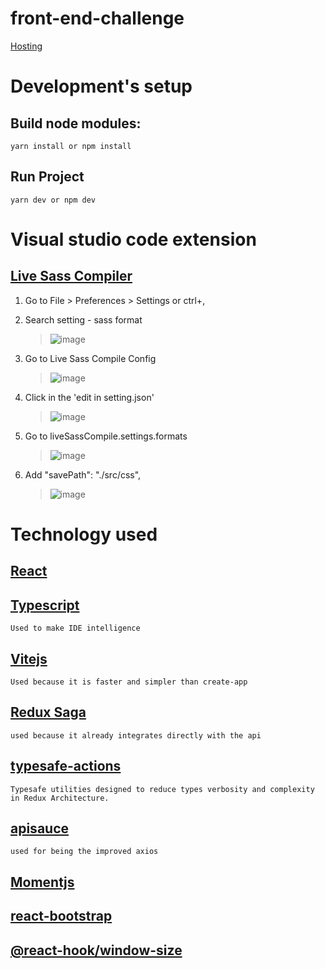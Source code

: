 # front-end-challenge
[Hosting](https://movies-213bb.web.app/movies)

# Development's setup

## Build node modules:
    yarn install or npm install

## Run Project 
    yarn dev or npm dev

    
# Visual studio code extension  
## [Live Sass Compiler](https://marketplace.visualstudio.com/items?itemName=ritwickdey.live-sass#review-details)

1. Go to File > Preferences > Settings or ctrl+,
2. Search setting - sass format
    >![image](https://user-images.githubusercontent.com/77131209/152639146-cfb222a8-1077-43bd-ba49-f388a3a3e24e.png)

3. Go to Live Sass Compile Config
    >![image](https://user-images.githubusercontent.com/77131209/152639334-3fa7d3d3-6c17-4bb5-af0c-b99d6e16a85d.png)

4. Click in the 'edit in setting.json'
    >![image](https://user-images.githubusercontent.com/77131209/152639400-d86f1947-a5d8-4424-b219-20b294f4640f.png)

5. Go to liveSassCompile.settings.formats
    >![image](https://user-images.githubusercontent.com/77131209/152639496-c4bb6c44-70dc-4ead-b5b1-25bc9d67c3cd.png)

4. Add "savePath": "./src/css",
    >![image](https://user-images.githubusercontent.com/77131209/152639572-f0ad9e02-9b04-45e6-8ef5-327b6218950f.png)

# Technology used
## [React](https://pt-br.reactjs.org)
## [Typescript](https://www.typescriptlang.org)
    Used to make IDE intelligence

## [Vitejs](https://vitejs.dev)
    Used because it is faster and simpler than create-app

## [Redux Saga](https://redux-saga.js.org)
    used because it already integrates directly with the api

## [typesafe-actions](https://www.npmjs.com/package/typesafe-actions)
    Typesafe utilities designed to reduce types verbosity and complexity in Redux Architecture.

## [apisauce](https://www.npmjs.com/package/apisauce)
    used for being the improved axios

## [Momentjs](https://momentjs.com)
    
## [react-bootstrap](https://react-bootstrap.netlify.app)
## [@react-hook/window-size](https://www.npmjs.com/package/@react-hook/window-size)
